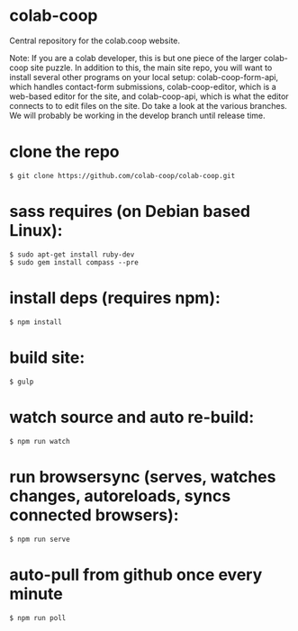 colab-coop
==========

Central repository for the colab.coop website.

Note: If you are a colab developer, this is but one piece of the larger colab-coop site puzzle. In addition to this, the main site repo, you will want to install several other programs on your local setup: colab-coop-form-api, which handles contact-form submissions, colab-coop-editor, which is a web-based editor for the site, and colab-coop-api, which is what the editor connects to to edit files on the site. Do take a look at the various branches. We will probably be working in the develop branch until release time.

clone the repo
==============
    $ git clone https://github.com/colab-coop/colab-coop.git

sass requires (on Debian based Linux):
======================================
    $ sudo apt-get install ruby-dev
    $ sudo gem install compass --pre

install deps (requires npm):
============================
    $ npm install

build site:
===========
    $ gulp

watch source and auto re-build:
===============================
    $ npm run watch

run browsersync (serves, watches changes, autoreloads, syncs connected browsers):
=================================================================================
    $ npm run serve
    
auto-pull from github once every minute
=======================================
    $ npm run poll
